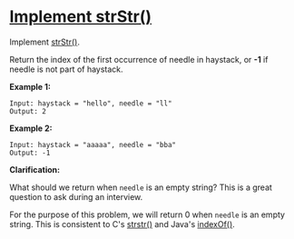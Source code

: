 # [Implement strStr()](https://leetcode.com/problems/implement-strstr)
Implement [strStr()](http://www.cplusplus.com/reference/cstring/strstr).

Return the index of the first occurrence of needle in haystack, or **-1** if needle is not part of haystack.

**Example 1:**
```
Input: haystack = "hello", needle = "ll"
Output: 2
```
**Example 2:**
```
Input: haystack = "aaaaa", needle = "bba"
Output: -1
```

**Clarification:**

What should we return when `needle` is an empty string? This is a great question to ask during an interview.

For the purpose of this problem, we will return 0 when `needle` is an empty string. This is consistent to C's [strstr()](http://www.cplusplus.com/reference/cstring/strstr) and Java's [indexOf()](https://docs.oracle.com/javase/7/docs/api/java/lang/String.html#indexOf(java.lang.String)).